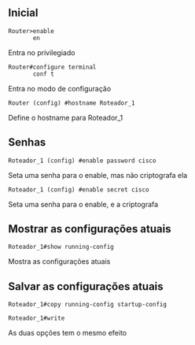 
## Inicial

```
Router>enable
	   en
```
Entra no privilegiado

```
Router#configure terminal
	   conf t
```
Entra no modo de configuração

```
Router (config) #hostname Roteador_1
```
Define o hostname para Roteador_1

## Senhas

```
Roteador_1 (config) #enable password cisco
```
Seta uma senha para o enable, mas não criptografa ela

```
Roteador_1 (config) #enable secret cisco
```
Seta uma senha para o enable, e a criptografa


## Mostrar as configurações atuais

```
Roteador_1#show running-config 
```
Mostra as configurações atuais
## Salvar as configurações atuais

```
Roteador_1#copy running-config startup-config

Roteador_1#write
```
As duas opções tem o mesmo efeito































